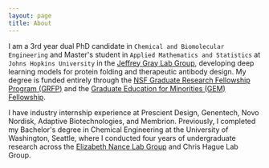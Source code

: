 ```yaml
---
layout: page
title: About
---
```


I am a 3rd year dual PhD candidate in `Chemical and Biomolecular Engineering` and Master's student in `Applied Mathematics and Statistics` at `Johns Hopkins University` in the [Jeffrey Gray Lab Group](https://graylab.jhu.edu/), developing deep learning models for protein folding and therapeutic antibody design. My degree is funded entirely through the [NSF Graduate Research Fellowship Program (GRFP)](https://www.nsfgrfp.org/) and the [Graduate Education for Minorities (GEM) Fellowship](https://www.gemfellowship.org/gem-fellowship-program/).

I have industry internship experience at Prescient Design, Genentech, Novo Nordisk, Adaptive Biotechnologies, and Membrion. Previously, I completed my Bachelor's degree in Chemical Engineering at the University of Washington, Seattle, where I conducted four years of undergraduate research across the [Elizabeth Nance Lab Group](https://www.nancelab.com/) and Chris Hague Lab Group.
